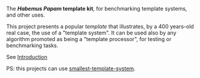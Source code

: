 The **_Habemus Papam_ template kit**, for benchmarking template systems, and other uses.

This project presents a popular _template_ that illustrates, by a 400 years-old real case,  the use of a "template system". It can be used also by any algorithm promoted as being a "template processor",  for testing or benchmarking tasks.

See [Introduction](../../wiki/Introduction)

PS: this projects can use [smallest-template-system](https://code.google.com/p/smallest-template-system/).
